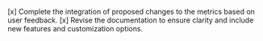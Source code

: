 [x] Complete the integration of proposed changes to the metrics based on user feedback.
[x] Revise the documentation to ensure clarity and include new features and customization options.